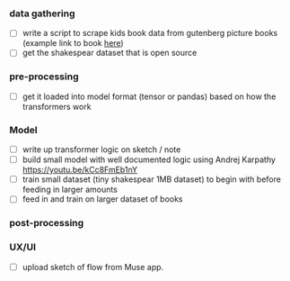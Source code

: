 ### data gathering
- [ ] write a script to scrape kids book data from gutenberg picture books (example link to book [here](https://www.gutenberg.org/cache/epub/14872/pg14872-images.html))
- [ ] get the shakespear dataset that is open source 

### pre-processing
- [ ] get it loaded into model format (tensor or pandas) based on how the transformers work

### Model
- [ ] write up transformer logic on sketch / note 
- [ ] build small model with well documented logic using Andrej Karpathy https://youtu.be/kCc8FmEb1nY
- [ ] train small dataset (tiny shakespear 1MB dataset) to begin with before feeding in larger amounts
- [ ] feed in and train on larger dataset of books 

### post-processing


### UX/UI
- [ ] upload sketch of flow from Muse app. 
